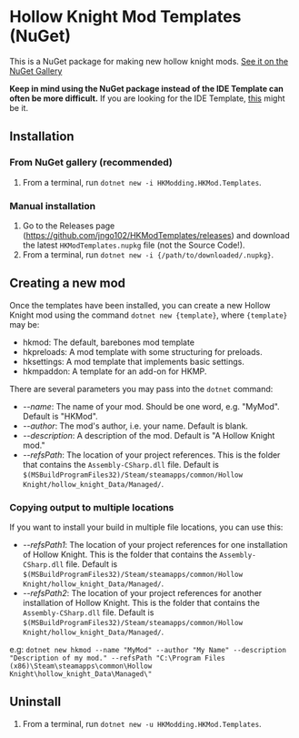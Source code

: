 # Hollow Knight Mod Templates (NuGet)

This is a NuGet package for making new hollow knight mods. [See it on the NuGet Gallery](https://www.nuget.org/packages/HKModding.HKMod.Templates/1.0.14)

**Keep in mind using the NuGet package instead of the IDE Template can often be more difficult.**
If you are looking for the IDE Template, [this](https://prashantmohta.github.io/ModdingDocs/your-first-mod.html#installing-the-mod-template) might be it.

## Installation
### From NuGet gallery (recommended)
1.  From a terminal, run `dotnet new -i HKModding.HKMod.Templates`.
### Manual installation
1.  Go to the Releases page (https://github.com/jngo102/HKModTemplates/releases) and download the latest `HKModTemplates.nupkg` file (not the Source Code!). 
2.  From a terminal, run `dotnet new -i {/path/to/downloaded/.nupkg}`. 

## Creating a new mod
Once the templates have been installed, you can create a new Hollow Knight mod using the command `dotnet new {template}`, where `{template}` may be:
- hkmod: The default, barebones mod template
- hkpreloads: A mod template with some structuring for preloads.
- hksettings: A mod template that implements basic settings.
- hkmpaddon: A template for an add-on for HKMP.

There are several parameters you may pass into the `dotnet` command:
- *--name*: The name of your mod. Should be one word, e.g. "MyMod". Default is "HKMod".
- *--author*: The mod's author, i.e. your name. Default is blank.
- *--description*: A description of the mod. Default is "A Hollow Knight mod."
- *--refsPath*: The location of your project references. This is the folder that contains the `Assembly-CSharp.dll` file. Default is `$(MSBuildProgramFiles32)/Steam/steamapps/common/Hollow Knight/hollow_knight_Data/Managed/`.

### Copying output to multiple locations
If you want to install your build in multiple file locations, you can use this:
- *--refsPath1*: The location of your project references for one installation of Hollow Knight. This is the folder that contains the `Assembly-CSharp.dll` file. Default is `$(MSBuildProgramFiles32)/Steam/steamapps/common/Hollow Knight/hollow_knight_Data/Managed/`.
- *--refsPath2*: The location of your project references for another installation of Hollow Knight. This is the folder that contains the `Assembly-CSharp.dll` file. Default is `$(MSBuildProgramFiles32)/Steam/steamapps/common/Hollow Knight/hollow_knight_Data/Managed/`.


e.g: `dotnet new hkmod --name "MyMod" --author "My Name" --description "Description of my mod." --refsPath "C:\Program Files (x86)\Steam\steamapps\common\Hollow Knight\hollow_knight_Data\Managed\"`

## Uninstall
1.  From a terminal, run `dotnet new -u HKModding.HKMod.Templates`.
